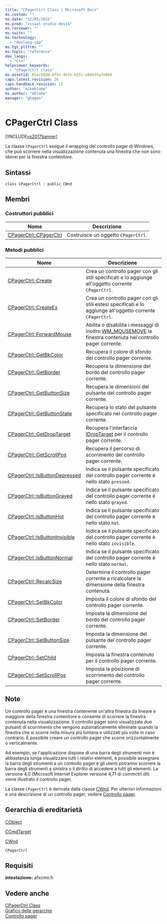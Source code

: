 ```yaml
---
title: "CPagerCtrl Class | Microsoft Docs"
ms.custom: ""
ms.date: "12/05/2016"
ms.prod: "visual-studio-dev14"
ms.reviewer: ""
ms.suite: ""
ms.technology: 
  - "devlang-cpp"
ms.tgt_pltfrm: ""
ms.topic: "reference"
dev_langs: 
  - "C++"
helpviewer_keywords: 
  - "CPagerCtrl class"
ms.assetid: 65ac58dd-4f5e-4b7e-b15c-e0d435a7e884
caps.latest.revision: 26
caps.handback.revision: 15
author: "mikeblome"
ms.author: "mblome"
manager: "ghogen"
---
```

# CPagerCtrl Class
[!INCLUDE[vs2017banner](../../assembler/inline/includes/vs2017banner.md)]

La classe `CPagerCtrl` esegue il wrapping del controllo pager di Windows, che può scorrere nella visualizzazione contenuta una finestra che non sono idonei per la finestra contenitore.  
  
## Sintassi  
  
```  
class CPagerCtrl : public CWnd  
```  
  
## Membri  
  
### Costruttori pubblici  
  
|Nome|Descrizione|  
|----------|-----------------|  
|[CPagerCtrl::CPagerCtrl](../Topic/CPagerCtrl::CPagerCtrl.md)|Costruisce un oggetto `CPagerCtrl`.|  
  
### Metodi pubblici  
  
|Nome|Descrizione|  
|----------|-----------------|  
|[CPagerCtrl::Create](../Topic/CPagerCtrl::Create.md)|Crea un controllo pager con gli stili specificati e lo aggiunge all'oggetto corrente `CPagerCtrl`.|  
|[CPagerCtrl::CreateEx](../Topic/CPagerCtrl::CreateEx.md)|Crea un controllo pager con gli stili estesi specificati e lo aggiunge all'oggetto corrente `CPagerCtrl`.|  
|[CPagerCtrl::ForwardMouse](../Topic/CPagerCtrl::ForwardMouse.md)|Abilita o disabilita i messaggi di inoltro [WM\_MOUSEMOVE](http://msdn.microsoft.com/library/windows/desktop/ms645616) la finestra contenuta nel controllo pager corrente.|  
|[CPagerCtrl::GetBkColor](../Topic/CPagerCtrl::GetBkColor.md)|Recupera il colore di sfondo del controllo pager corrente.|  
|[CPagerCtrl::GetBorder](../Topic/CPagerCtrl::GetBorder.md)|Recupera la dimensione del bordo del controllo pager corrente.|  
|[CPagerCtrl::GetButtonSize](../Topic/CPagerCtrl::GetButtonSize.md)|Recupera le dimensioni del pulsante del controllo pager corrente.|  
|[CPagerCtrl::GetButtonState](../Topic/CPagerCtrl::GetButtonState.md)|Recupera lo stato del pulsante specificato nel controllo pager corrente.|  
|[CPagerCtrl::GetDropTarget](../Topic/CPagerCtrl::GetDropTarget.md)|Recupera l'interfaccia [IDropTarget](http://msdn.microsoft.com/library/windows/desktop/ms679679) per il controllo pager corrente.|  
|[CPagerCtrl::GetScrollPos](../Topic/CPagerCtrl::GetScrollPos.md)|Recupera il percorso di scorrimento del controllo pager corrente.|  
|[CPagerCtrl::IsButtonDepressed](../Topic/CPagerCtrl::IsButtonDepressed.md)|Indica se il pulsante specificato del controllo pager corrente è nello stato `pressed`.|  
|[CPagerCtrl::IsButtonGrayed](../Topic/CPagerCtrl::IsButtonGrayed.md)|Indica se il pulsante specificato del controllo pager corrente è nello stato `grayed`.|  
|[CPagerCtrl::IsButtonHot](../Topic/CPagerCtrl::IsButtonHot.md)|Indica se il pulsante specificato del controllo pager corrente è nello stato `hot`.|  
|[CPagerCtrl::IsButtonInvisible](../Topic/CPagerCtrl::IsButtonInvisible.md)|Indica se il pulsante specificato del controllo pager corrente è nello stato `invisible`.|  
|[CPagerCtrl::IsButtonNormal](../Topic/CPagerCtrl::IsButtonNormal.md)|Indica se il pulsante specificato del controllo pager corrente è nello stato `normal`.|  
|[CPagerCtrl::RecalcSize](../Topic/CPagerCtrl::RecalcSize.md)|Determina il controllo pager corrente a ricalcolare la dimensione della finestra contenuta.|  
|[CPagerCtrl::SetBkColor](../Topic/CPagerCtrl::SetBkColor.md)|Imposta il colore di sfondo del controllo pager corrente.|  
|[CPagerCtrl::SetBorder](../Topic/CPagerCtrl::SetBorder.md)|Imposta la dimensione del bordo del controllo pager corrente.|  
|[CPagerCtrl::SetButtonSize](../Topic/CPagerCtrl::SetButtonSize.md)|Imposta la dimensione del pulsante del controllo pager corrente.|  
|[CPagerCtrl::SetChild](../Topic/CPagerCtrl::SetChild.md)|Imposta la finestra contenuto per il controllo pager corrente.|  
|[CPagerCtrl::SetScrollPos](../Topic/CPagerCtrl::SetScrollPos.md)|Imposta la posizione di scorrimento del controllo pager corrente.|  
  
## Note  
 Un controllo pager è una finestra contenente un'altra finestra da lineare e maggiore della finestra contenitore e consente di scorrere la finestra contenuta nella visualizzazione.  Il controllo pager sono visualizzate due pulsanti di scorrimento che vengono automaticamente eliminate quando la finestra che si scorre nella misura più lontana e utilizzati più volte in caso contrario.  È possibile creare un controllo pager che scorre orizzontalmente o verticalmente.  
  
 Ad esempio, se l'applicazione dispone di una barra degli strumenti non è abbastanza lunga visualizzare tutti i relativi elementi, è possibile assegnare la barra degli strumenti a un controllo pager e gli utenti potranno scorrere la barra degli strumenti a sinistra o il diritto di accedere a tutti gli elementi.  La versione 4,0 \(Microsoft Internet Explorer versione 4,71 di commctrl.dll\) viene illustrato il controllo pager.  
  
 La classe `CPagerCtrl` è derivata dalla classe [CWnd](../../mfc/reference/cwnd-class.md).  Per ulteriori informazioni e una descrizione di un controllo pager, vedere [Controllo pager](http://msdn.microsoft.com/library/windows/desktop/bb760855).  
  
## Gerarchia di ereditarietà  
 [CObject](../../mfc/reference/cobject-class.md)  
  
 [CCmdTarget](../../mfc/reference/ccmdtarget-class.md)  
  
 [CWnd](../../mfc/reference/cwnd-class.md)  
  
 `CPagerCtrl`  
  
## Requisiti  
 **intestazione:** afxcmn.h  
  
## Vedere anche  
 [CPagerCtrl Class](../../mfc/reference/cpagerctrl-class.md)   
 [Grafico delle gerarchie](../../mfc/hierarchy-chart.md)   
 [Controllo pager](http://msdn.microsoft.com/library/windows/desktop/bb760855)